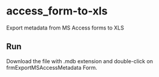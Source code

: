 access_form-to-xls
==================

Export metadata from MS Access forms to XLS


Run
------------------
Download the file with .mdb extension and double-click on frmExportMSAccessMetadata Form.